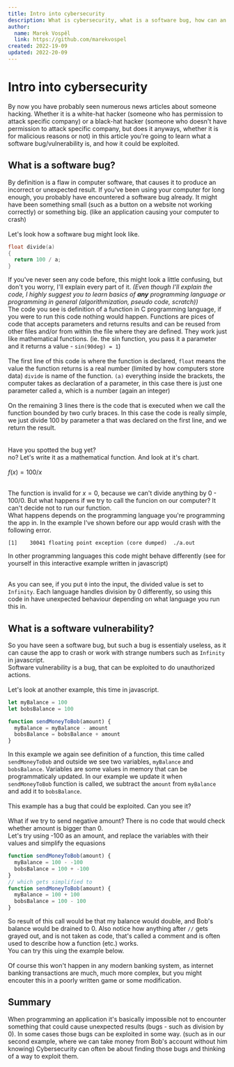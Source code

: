 ```yaml
---
title: Intro into cybersecurity
description: What is cybersecurity, what is a software bug, how can an application be vulnerable and how can anyone exploit it?
author:
  name: Marek Vospěl
  link: https://github.com/marekvospel
created: 2022-19-09
updated: 2022-20-09
---
```


<script>
import DivideChart from './components/DivideChart.svelte'
import DivideExample from './components/DivideExample.svelte'
import SendMoneyExample from './components/SendMoneyExample.svelte'
</script>

# Intro into cybersecurity
By now you have probably seen numerous news articles about someone hacking. Whether it is a white-hat hacker (someone who has permission to attack specific company) or a black-hat hacker (someone who doesn't have permission to attack specific company, but does it anyways, whether it is for malicious reasons or not) in this article you're going to learn what a software bug/vulnerability is, and how it could be exploited.

## What is a software bug?
By definition is a flaw in computer software, that causes it to produce an incorrect or unexpected result. If you've been using your computer for long enough, you probably have encountered a software bug already. It might have been something small (such as a button on a website not working correctly) or something big. (like an application causing your computer to crash)  
&nbsp;   
Let's look how a software bug might look like.

```c
float divide(a)
{
  return 100 / a;
}
```
If you've never seen any code before, this might look a little confusing, but don't you worry, I'll explain every part of it. *(Even though I'll explain the code, I highly suggest you to learn basics of **any** programming language or programming in general (algorithmization, pseudo code, scratch))*  
The code you see is definition of a function in C programming language, if you were to run this code nothing would happen. Functions are pices of code that accepts parameters and returns results and can be reused from other files and/or from within the file where they are defined.
They work just like mathematical functions. (ie. the sin function, you pass it a parameter and it returns a value - `sin(90deg) = 1`)  
&nbsp;  
The first line of this code is where the function is declared, `float` means the value the function returns is a real number (limited by how computers store data) `divide` is name of the function. `(a)` everything inside the brackets, the computer takes as declaration of a parameter, in this case there is just one parameter called a, which is a number (again an integer)  
&nbsp;  
On the remaining 3 lines there is the code that is executed when we call the function bounded by two curly braces. In this case the code is really simple, we just divide 100 by parameter a that was declared on the first line, and we return the result.  
&nbsp;  
&nbsp;  
Have you spotted the bug yet?  
no? Let's write it as a mathematical function. And look at it's chart.  
&nbsp;  
$f(x) = 100 / x$
&nbsp;  
&nbsp;  
<DivideChart />

The function is invalid for $x=0$, because we can't divide anything by 0 - $100/0$. But what happens if we try to call the funcion on our computer? It can't decide not to run our function.  
What happens depends on the programming language you're programming the app in. In the example I've shown before our app would crash with the following error.
```
[1]    30041 floating point exception (core dumped)  ./a.out
```
In other programming languages this code might behave differently (see for yourself in this interactive example written in javascript)  
&nbsp;  
<DivideExample />  

As you can see, if you put `0` into the input, the divided value is set to `Infinity`. Each language handles division by 0 differently, so using this code in have unexpected behaviour depending on what language you run this in.

## What is a software vulnerability?
So you have seen a software bug, but such a bug is essentialy useless, as it can cause the app to crash or work with strange numbers such as `Infinity` in javascript.  
Software vulnerability is a bug, that can be exploited to do unauthorized actions.  
&nbsp;  
Let's look at another example, this time in javascript.
```javascript
let myBalance = 100
let bobsBalance = 100

function sendMoneyToBob(amount) {
  myBalance = myBalance - amount
  bobsBalance = bobsBalance + amount
}
```
In this example we again see definition of a function, this time called `sendMoneyToBob` and outside we see two variables, `myBalance` and `bobsBalance`. Variables are some values in memory that can be programmaticaly updated. In our example we update it when `sendMoneyToBob` function is called, we subtract the `amount` from `myBalance` and add it to `bobsBalance`.  
&nbsp;  
This example has a bug that could be exploited. Can you see it?  
&nbsp;  
What if we try to send negative amount? There is no code that would check whether amount is bigger than 0.  
Let's try using -100 as an amount, and replace the variables with their values and simplify the equasions
```javascript
function sendMoneyToBob(amount) {
  myBalance = 100 - -100
  bobsBalance = 100 + -100
}
// which gets simplified to
function sendMoneyToBob(amount) {
  myBalance = 100 + 100
  bobsBalance = 100 - 100
}
```
So result of this call would be that my balance would double, and Bob's balance would be drained to 0. Also notice how anything after `//` gets grayed out, and is not taken as code, that's called a comment and is often used to describe how a function (etc.) works.  
You can try this uing the example below.  
<SendMoneyExample />  
Of course this won't happen in any modern banking system, as internet banking transactions are much, much more complex, but you might encouter this in a poorly written game or some modification.  

## Summary
When programming an application it's basically impossible not to encounter something that could cause unexpected results (bugs - such as division by 0). In some cases those bugs can be exploited in some way. (such as in our second example, where we can take money from Bob's account without him knowing) Cybersecurity can often be about finding those bugs and thinking of a way to exploit them.
